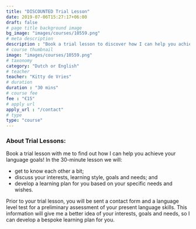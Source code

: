 ```yaml
---
title: "DISCOUNTED Trial Lesson"
date: 2019-07-06T15:27:17+06:00
draft: false
# page title background image
bg_image: "images/courses/10559.png"
# meta description
description : "Book a trial lesson to discover how I can help you achieve your language goals!"
# course thumbnail
image: "images/courses/10559.png"
# taxonomy
category: "Dutch or English"
# teacher
teacher: "Kitty de Vries"
# duration
duration : "30 mins"
# course fee
fee : "€15"
# apply url
apply_url : "/contact"
# type
type: "course"
---
```



### About Trial Lessons:
Book a trial lesson with me to find out how I can help you achieve your language goals! In the 30-minute lesson we will:
- get to know each other a bit;
- discuss your interests, learning style, goals and needs; and
- develop a learning plan for you based on your specific needs and wishes.

Prior to your trial lesson, you will be sent a contact form and a language level test for a preliminary assessment of your present language skills. This information will give me a better idea of your interests, goals and needs, so I can develop a bespoke learning plan for you.

</p>


